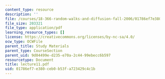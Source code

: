 ```yaml
---
content_type: resource
description: ''
file: /courses/18-366-random-walks-and-diffusion-fall-2006/01786ef7e380ceb0b53fa723429c4c1b_lecture11.pdf
file_size: 203321
file_type: application/pdf
learning_resource_types: []
license: https://creativecommons.org/licenses/by-nc-sa/4.0/
ocw_type: OCWFile
parent_title: Study Materials
parent_type: CourseSection
parent_uid: 9d04499e-d235-e70a-2c44-99ebecc6b597
resourcetype: Document
title: lecture11.pdf
uid: 01786ef7-e380-ceb0-b53f-a723429c4c1b
---
```

